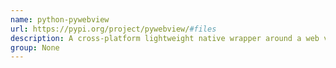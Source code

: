 ```yaml
---
name: python-pywebview
url: https://pypi.org/project/pywebview/#files
description: A cross-platform lightweight native wrapper around a web view component.
group: None
---
```

